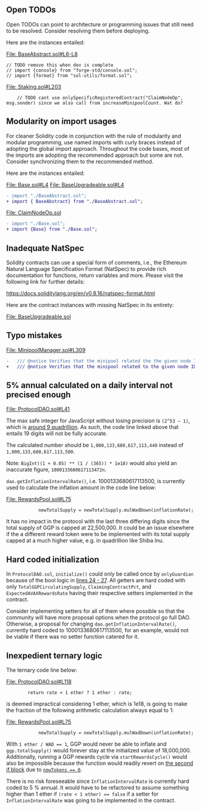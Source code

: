 ## Open TODOs
Open TODOs can point to architecture or programming issues that still need to be resolved. Consider resolving them before deploying.

Here are the instances entailed:

[File: BaseAbstract.sol#L6-L8](https://github.com/code-423n4/2022-12-gogopool/blob/main/contracts/contract/BaseAbstract.sol#L6-L8)

```
// TODO remove this when dev is complete
// import {console} from "forge-std/console.sol";
// import {format} from "sol-utils/format.sol";
```
[File: Staking.sol#L203](https://github.com/code-423n4/2022-12-gogopool/blob/main/contracts/contract/Staking.sol#L203)

```
	// TODO cant use onlySpecificRegisteredContract("ClaimNodeOp", msg.sender) since we also call from increaseMinipoolCount. Wat do?
```
## Modularity on import usages
For cleaner Solidity code in conjunction with the rule of modularity and modular programming, use named imports with curly braces instead of adopting the global import approach. Throughout the code bases, most of the imports are adopting the recommended approach but some are not. Consider synchronizing them to the recommended method.

Here are the instances entailed:

[File: Base.sol#L4](https://github.com/code-423n4/2022-12-gogopool/blob/main/contracts/contract/Base.sol#L4)
[File: BaseUpgradeable.sol#L4](https://github.com/code-423n4/2022-12-gogopool/blob/main/contracts/contract/BaseUpgradeable.sol#L4)

```diff
- import "./BaseAbstract.sol";
+ import { BaseAbstract} from "./BaseAbstract.sol";
```
[File: ClaimNodeOp.sol](https://github.com/code-423n4/2022-12-gogopool/blob/main/contracts/contract/ClaimNodeOp.sol)

```diff
- import "./Base.sol";
+ import {Base} from "./Base.sol";
```
## Inadequate NatSpec
Solidity contracts can use a special form of comments, i.e., the Ethereum Natural Language Specification Format (NatSpec) to provide rich documentation for functions, return variables and more. Please visit the following link for further details:

https://docs.soliditylang.org/en/v0.8.16/natspec-format.html

Here are the contract instances with missing NatSpec in its entirety:

[File: BaseUpgradeable.sol](https://github.com/code-423n4/2022-12-gogopool/blob/main/contracts/contract/BaseUpgradeable.sol)

## Typo mistakes

[File: MinipoolManager.sol#L309](https://github.com/code-423n4/2022-12-gogopool/blob/main/contracts/contract/MinipoolManager.sol#L309)

```diff
-	/// @notice Verifies that the minipool related the the given node ID is able to a validator
+	/// @notice Verifies that the minipool related to the given node ID is able to become a validator
```
## 5% annual calculated on a daily interval not precised enough
[File: ProtocolDAO.sol#L41](https://github.com/code-423n4/2022-12-gogopool/blob/main/contracts/contract/ProtocolDAO.sol#L41)

The max safe integer for JavaScript without losing precision is `(2^53 – 1)`, which is [around 9 quadrillion](https://developer.mozilla.org/en-US/docs/Web/JavaScript/Reference/Global_Objects/Number/MAX_SAFE_INTEGER#:~:text=The%20Number.,larger%20integers%2C%20consider%20using%20BigInt%20.). As such, the code line linked above that entails 19 digits will not be fully accurate.

The calculated number should be `1,000,133,680,617,113,440` instead of `1,000,133,680,617,113,500`.

Note: `BigInt((1 + 0.05) ** (1 / (365)) * 1e18)` would also yield an inaccurate figure, `1000133680617113472n`.

`dao.getInflationIntervalRate()`, i.e. 1000133680617113500, is currently used to calculate the inflation amount in the code line below:

[File: RewardsPool.sol#L75](https://github.com/code-423n4/2022-12-gogopool/blob/main/contracts/contract/RewardsPool.sol#L75) 

```
			newTotalSupply = newTotalSupply.mulWadDown(inflationRate);
```
It has no impact in the protocol with the last three differing digits since the total supply of GGP is capped at 22,500,000. It could be an issue elsewhere if the a different reward token were to be implemented with its total supply capped at a much higher value, e.g. in quadrillion like Shiba Inu.  

## Hard coded initialization
In `ProtocolDAO.sol`, `initialize()` could only be called once by `onlyGuardian` because of the bool logic in [lines 24 - 27](https://github.com/code-423n4/2022-12-gogopool/blob/main/contracts/contract/ProtocolDAO.sol#L24-L27). All getters are hard coded with only `TotalGGPCirculatingSupply`, `ClaimingContractPct`, and `ExpectedAVAXRewardsRate` having their respective setters implemented in the contract.

Consider implementing setters for all of them where possible so that the community will have more proposal options when the protocol go full DAO. Otherwise, a proposal for changing `dao.getInflationIntervalRate()`, currently hard coded to 1000133680617113500, for an example, would not be viable if there was no setter function catered for it.

## Inexpedient ternary logic
The ternary code line below:

[File: ProtocolDAO.sol#L118](https://github.com/code-423n4/2022-12-gogopool/blob/main/contracts/contract/ProtocolDAO.sol#L118)

```
		return rate < 1 ether ? 1 ether : rate;
```
is deemed impractical considering 1 ether, which is 1e18, is going to make the fraction of the following arithmetic calculation always equal to 1:

[File: RewardsPool.sol#L75](https://github.com/code-423n4/2022-12-gogopool/blob/main/contracts/contract/RewardsPool.sol#L75)

```
			newTotalSupply = newTotalSupply.mulWadDown(inflationRate);
```
With `1 ether / WAD == 1`, GGP would never be able to inflate and `ggp.totalSupply()` would forever stay at the initialized value of 18,000,000. Additionally, running a GGP rewards cycle via `startRewardsCycle()` would also be impossible because the function would readily revert on [the second if block](https://github.com/code-423n4/2022-12-gogopool/blob/main/contracts/contract/RewardsPool.sol#L174-L176) due to [`newTokens == 0`](https://github.com/code-423n4/2022-12-gogopool/blob/main/contracts/contract/RewardsPool.sol#L92). 

There is no risk foreseeable since `InflationIntervalRate` is currently hard coded to 5 % annual. It would have to be refactored to assume something higher than 1 ether if `(rate < 1 ether) == false` if a setter for `InflationIntervalRate` was going to be implemented in the contract. 
